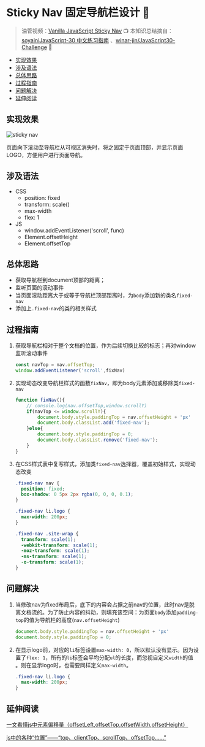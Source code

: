 # Sticky Nav 固定导航栏设计 📌

> 油管视频：[Vanilla JavaScript Sticky Nav](https://www.youtube.com/watch?v=5FLOBCGH3_U&list=PLu8EoSxDXHP6CGK4YVJhL_VWetA865GOH&index=25) 📺
> 本知识总结摘自：[soyainiJavaScript-30 中文练习指南](https://github.com/soyaine/JavaScript30) 、[winar-jin/JavaScript30-Challenge](https://github.com/winar-jin/JavaScript30-Challenge) 🦥



 * [实现效果](#实现效果)
  * [涉及语法](#涉及语法)
  * [总体思路](#总体思路)
  * [过程指南](#过程指南)
  * [问题解决](#问题解决)
  * [延伸阅读](#延伸阅读)



## 实现效果

![sticky nav](https://picgo-bed-1305701422.cos.ap-shanghai.myqcloud.com/picgo/20210525105331_D24.gif)

页面向下滚动至导航栏从可视区消失时，将之固定于页面顶部，并显示页面LOGO，方便用户进行页面导航。



## 涉及语法

- CSS
  - position: fixed
  - transform: scale()
  - max-width
  - flex: 1
- JS
  - window.addEventListener('scroll', func)
  - Element.offsetHeight
  - Element.offsetTop



## 总体思路

- 获取导航栏到document顶部的距离；
- 监听页面的滚动事件
- 当页面滚动距离大于或等于导航栏顶部距离时，为`body`添加新的类名`fixed-nav` 
- 添加上`.fixed-nav`的类的相关样式



## 过程指南

1. 获取导航栏相对于整个文档的位置，作为后续切换比较的标志；再对window监听滚动事件

   ```js
   const navTop = nav.offsetTop;
   window.addEventListener('scroll',fixNav)
   ```

2. 实现动态改变导航栏样式的函数`fixNav`，即为body元素添加或移除类`fixed-nav`

   ```js
   function fixNav(){
       // console.log(nav.offsetTop,window.scrollY)
       if(navTop <= window.scrollY){
           document.body.style.paddingTop = nav.offsetHeight + 'px'
           document.body.classList.add('fixed-nav');
       }else{
           document.body.style.paddingTop = 0;
           document.body.classList.remove('fixed-nav');
       }
   }
   ```

3. 在CSS样式表中复写样式，添加类`fixed-nav`选择器，覆盖初始样式，实现动态改变

   ```css
   .fixed-nav nav {
     position: fixed;
     box-shadow: 0 5px 2px rgba(0, 0, 0, 0.1);
   }
   
   .fixed-nav li.logo {
     max-width: 200px;
   }
   
   .fixed-nav .site-wrap {
     transform: scale(1);
     -webkit-transform: scale(1);
     -moz-transform: scale(1);
     -ms-transform: scale(1);
     -o-transform: scale(1);
   }
   ```



## 问题解决

1. 当修改nav为fixed布局后，底下的内容会占据之前nav的位置，此时nav是脱离文档流的。为了防止内容的抖动，则填充该空间：为页面`body`添加`padding-top`的值为导航栏的高度(`nav.offsetHeight`)

   ```js
   document.body.style.paddingTop = nav.offsetHeight + 'px'
   document.body.style.paddingTop = 0;
   ```

2. 在显示logo前，对应的`li`标签设置`max-width: 0`，所以默认没有显示。因为设置了`flex: 1`，所有的`li`标签会平均分配`ul`的长度，而忽视自定义`width`的值 。则在显示logo时，也需要同样定义`max-width`。

   ```css
   .fixed-nav li.logo {
     max-width: 200px;
   }
   ```



## 延伸阅读

[一文看懂js中元素偏移量（offsetLeft,offsetTop,offsetWidth,offsetHeight）](https://www.cnblogs.com/jsydb/p/12341035.html)

[js中的各种“位置”——“top、clientTop、scrollTop、offsetTop……”](https://www.cnblogs.com/youziclub/p/4811069.html)